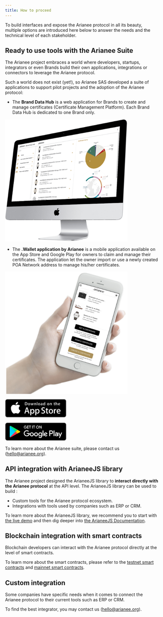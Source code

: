 ```yaml
---
title: How to proceed
---
```




To build interfaces and expose the Arianee protocol in all its beauty, multiple options are introduced here below to answer the needs and the technical level of each stakeholder.

## Ready to use tools with the Arianee Suite

The Arianee project embraces a world where developers, startups, integrators or even Brands build their own applications, integrations or connectors to leverage the Arianee protocol.

Such a world does not exist (yet!), so Arianee SAS developed a suite of applications to support pilot projects and the adoption of the Arianee protocol:

- The **Brand Data Hub** is a web application for Brands to create and manage certificates (Certificate Management Platform). Each Brand Data Hub is dedicated to one Brand only.

<img src="../img/brand-data-hub.png" alt="BDH"
	title="BDH display" width="400" height="400" />



- The **.Wallet application by Arianee** is a mobile application available on the App Store and Google Play for owners to claim and manage their certificates. The application let the owner import or use a newly created POA Network address to manage his/her certificates.

<img src="../img/arianeewallet-hand.png" alt="Wallet"
	title="Wallet display" width="400" height="400" />

<a href="https://apps.apple.com/ch/app/arianee-wallet/id1435782507" target="_blank"><img src="../img/appstore.svg" alt="drawing" width="200"/></a>

<a href="https://play.google.com/store/apps/details?id=com.arianee.wallet&hl=ln" target="_blank"><img src="../img/googleplay.svg" alt="drawing" width="200"/></a>



To learn more about the Arianee suite, please contact us (hello@arianee.org).


## API integration with ArianeeJS library

The Arianee project designed the ArianeeJS library to **interact directly with the Arianee protocol** at the API level. The ArianeeJS library can be used to build :

- Custom tools for the Arianee protocol ecosystem. 
- Integrations with tools used by companies such as ERP or CRM. 

To learn more about the ArianeeJS library, we recommend you to start with [the live demo](livedemo) and then dig deeper into [the ArianeeJS Documentation](ArianeeJS).


## Blockchain integration with smart contracts

Blockchain developers can interact with the Arianee protocol directly at the level of smart contracts.

To learn more about the smart contracts, please refer to the [testnet smart contracts](testnet) and [mainnet smart contracts](mainnet).

## Custom integration

Some companies have specific needs when it comes to connect the Arianee protocol to their current tools such as ERP or CRM.

To find the best integrator, you may contact us (hello@arianee.org).
